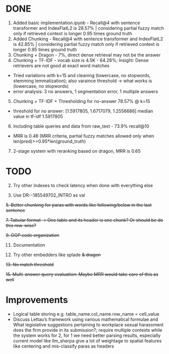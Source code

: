 # DONE
1. Added basic implementation.ipynb - Recall@4 with sentence transformer and IndexFlatL2 is 28.57% | considering partial fuzzy match only if retrieved context is longer 0.95 times ground truth
2. Added Chunking - Recall@4 with sentence transformer and IndexFlatL2 is 42.85% | considering partial fuzzy match only if retrieved context is longer 0.95 times ground truth
3. Chunking + Dragon - 7%, direct dense retrieval may not be the answer
4. Chunking + TF-IDF - vocab size is 4.5K - 64.28%; Insight: Dense retrievers are not good at exact word matches
  - Tried variations with k=15 and cleaning (lowercase, no stopwords, stemming lemmatization); also varaince threshold -> what works is (lowercase, no stopwords)
  - error analysis: 3 no answers, 1 segmentation error, 1 multiple answers
5. Chunking + TF-IDF + Thresholding for no-answer 78.57% @ k=15
  - threshold for no answer: [1.5917805, 1.6717079, 1.2556686] median value in tf-idf 1.5917805
6. Including table queries and data from raw_text - 73.9% recall@10
- MRR is 0.46 (MRR criteria, partial fuzzy matches allowed only when len(pred)>=0.95*len(ground_truth)

7. 2-stage system with reranking based on dragon, MRR is 0.65

# TODO

2. Try other Indexes to check latency when done with everything else 

3. Use DR--185549702_INTRO as val
   
~~5. Better chunking for paras with words like following/below in the last sentence~~
   
~~7. Tabular format -> One table and its header is one chunk? Or should be do this row-wise?~~
   
~~9. OOP code organization~~
    
11. Documentation

12. Try other embedders like splade ~~& dragon~~

~~13. No match threshold~~
    
~~15. Multi-answer query evaluation: Maybe MRR would take care of this as well~~

# Improvements
- Logical table storing e.g. table_name.col_name.row_name = cell_value
- Discuss Lettau’s framework using various mathematical formulae and What legislative suggestions pertaining to workplace sexual harassment does the firm provide in its submission?; require multiple contexts while the system works for 2, for 1 we need better parsing results, especially current model like llm_sherpa give a lot of weightage to spatial features like centering and mis-classify paras as headers


    
